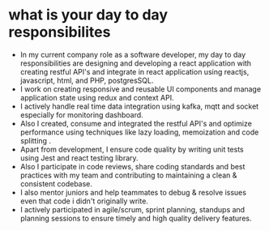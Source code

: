 
# what is your day to day responsibilites 

- In my current company role as a software developer, my day to day responsibilities are designing and developing a react application with creating restful API's and integrate in react application using reactjs, javascript, html, and PHP, postgresSQL. 
- I work on creating responsive and reusable UI components and manage application state using redux and context API.
- I actively handle real time data integration using kafka, mqtt and socket especially for monitoring dashboard.
- Also I created, consume and integrated the restful API's and optimize performance using techniques like lazy loading, memoization and code splitting . 
- Apart from development, I ensure code quality by writing unit tests using Jest and react testing library. 
- Also I participate in code reviews, share coding standards and best practices with my team and contributing to maintaining a clean & consistent codebase. 
- I also mentor juniors and help teammates to debug & resolve issues even that code i didn't originally write. 
- I actively participated in agile/scrum, sprint planning, standups and planning sessions to ensure timely and high quality delivery features.
